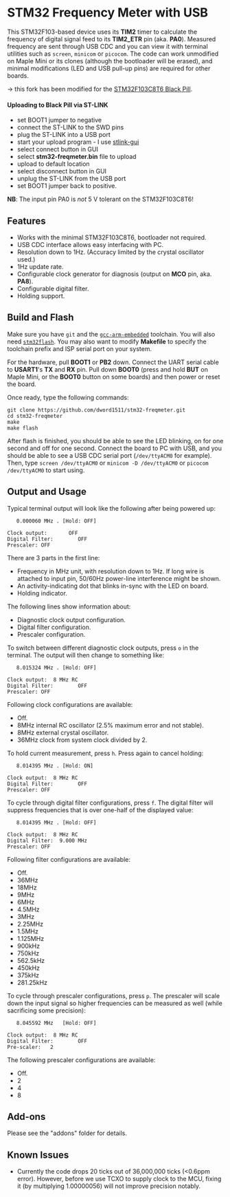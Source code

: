 STM32 Frequency Meter with USB
==============================

This STM32F103-based device uses its **TIM2** timer to calculate the frequency of digital signal feed to its **TIM2_ETR** pin (aka. **PA0**).
Measured frequency are sent through USB CDC and you can view it with terminal utilities such as `screen`, `minicom` or `picocom`.
The code can work unmodified on Maple Mini or its clones (although the bootloader will be erased),
and minimal modifications (LED and USB pull-up pins) are required for other boards.

 → this fork has been modified for the [STM32F103C8T6 Black Pill](https://stm32-base.org/boards/STM32F103C8T6-Black-Pill.html).
 
 #### Uploading to Black Pill via ST-LINK
 
 * set BOOT1 jumper to negative
 * connect the ST-LINK to the SWD pins
 * plug the ST-LINK into a USB port
 * start your upload program - I use [stlink-gui](https://github.com/stlink-org/stlink)
 * select connect button in GUI
 * select **stm32-freqmeter.bin** file to upload
 * upload to default location
 * select disconnect button in GUI
 * unplug the ST-LINK from the USB port
 * set BOOT1 jumper back to positive.

**NB**: The input pin PA0 is _not_ 5 V tolerant on the STM32F103C8T6!

Features
--------

* Works with the minimal STM32F103C8T6, bootloader not required.
* USB CDC interface allows easy interfacing with PC.
* Resolution down to 1Hz. (Accuracy limited by the crystal oscillator used.)
* 1Hz update rate.
* Configurable clock generator for diagnosis (output on **MCO** pin, aka. **PA8**).
* Configurable digital filter.
* Holding support.

Build and Flash
---------------

Make sure you have `git` and the [`gcc-arm-embedded`](https://launchpad.net/gcc-arm-embedded) toolchain.
You will also need [`stm32flash`](https://code.google.com/p/stm32flash/).
You may also want to modify **Makefile** to specify the toolchain prefix and ISP serial port on your system.

For the hardware, pull **BOOT1** or **PB2** down.
Connect the UART serial cable to **USART1**'s **TX** and **RX** pin.
Pull down **BOOT0** (press and hold **BUT** on Maple Mini, or the **BOOT0** button on some boards)
and then power or reset the board.

Once ready, type the following commands:


```
git clone https://github.com/dword1511/stm32-freqmeter.git
cd stm32-freqmeter
make
make flash
```

After flash is finished, you should be able to see the LED blinking, on for one second and off for one second.
Connect the board to PC with USB, and you should be able to see a USB CDC serial port (`/dev/ttyACM0` for example).
Then, type `screen /dev/ttyACM0` or `minicom -D /dev/ttyACM0` or `picocom /dev/ttyACM0` to start using.

Output and Usage
----------------

Typical terminal output will look like the following after being powered up:


```
   0.000060 MHz . [Hold: OFF]

Clock output:       OFF
Digital Filter:        OFF
Prescaler: OFF
```

There are 3 parts in the first line:

* Frequency in MHz unit, with resolution down to 1Hz. If long wire is attached to input pin, 50/60Hz power-line interference might be shown.
* An activity-indicating dot that blinks in-sync with the LED on board.
* Holding indicator.

The following lines show information about:
* Diagnostic clock output configuration.
* Digital filter configuration.
* Prescaler configuration.

To switch between different diagnostic clock outputs, press `o` in the terminal.
The output will then change to something like:


```
   8.015324 MHz . [Hold: OFF]

Clock output:  8 MHz RC
Digital Filter:        OFF
Prescaler: OFF
```

Following clock configurations are available:

* Off.
* 8MHz internal RC oscillator (2.5% maximum error and not stable).
* 8MHz external crystal oscillator.
* 36MHz clock from system clock divided by 2.

To hold current measurement, press `h`. Press again to cancel holding:


```
   8.014395 MHz . [Hold: ON]

Clock output:  8 MHz RC
Digital Filter:        OFF
Prescaler: OFF
```

To cycle through digital filter configurations, press `f`.
The digital filter will suppress frequencies that is over one-half of the displayed value:


```
   8.014395 MHz . [Hold: OFF]

Clock output:  8 MHz RC
Digital Filter:  9.000 MHz
Prescaler: OFF
```

Following filter configurations are available:

* Off.
* 36MHz
* 18MHz
* 9MHz
* 6MHz
* 4.5MHz
* 3MHz
* 2.25MHz
* 1.5MHz
* 1.125MHz
* 900kHz
* 750kHz
* 562.5kHz
* 450kHz
* 375kHz
* 281.25kHz

To cycle through prescaler configurations, press `p`.
The prescaler will scale down the input signal so higher frequencies
can be measured as well (while sacrificing some precision):

```
   8.045592 MHz   [Hold: OFF]

Clock output:  8 MHz RC
Digital Filter:        OFF
Pre-scaler:   2
```

The following prescaler configurations are available:

* Off.
* 2
* 4
* 8

Add-ons
-------

Please see the "addons" folder for details.

Known Issues
------------

* Currently the code drops 20 ticks out of 36,000,000 ticks (<0.6ppm error).
  However, before we use TCXO to supply clock to the MCU, fixing it (by multiplying 1.00000056)
  will not improve precision notably.
